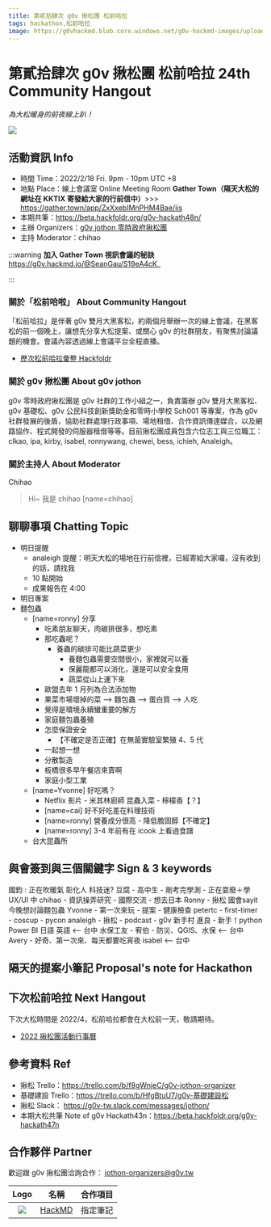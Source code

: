 ```yaml
---
title: 第貳拾肆次 g0v 揪松團 松前哈拉
tags: hackathon,松前哈拉
image: https://g0vhackmd.blob.core.windows.net/g0v-hackmd-images/upload_525733c051ba8c0ee06fd160a17561de
---
```


# 第貳拾肆次 g0v 揪松團 松前哈拉 24th Community Hangout
*為大松暖身的前夜線上趴！*

![](https://g0vhackmd.blob.core.windows.net/g0v-hackmd-images/upload_db175c9dc2047fae0b8e2c46f4134096)

## 活動資訊 Info

- 時間 Time：2022/2/18 Fri. 9pm - 10pm UTC +8
- 地點 Place：線上會議室 Online Meeting Room **Gather Town（隔天大松的網址在 KKTIX 寄發給大家的行前信中）**>>> https://gather.town/app/ZxXxebIMnPHM4Bae/iis
- 本期共筆：https://beta.hackfoldr.org/g0v-hackath48n/
- 主辦 Organizers：[g0v jothon 零時政府揪松團](https://jothon.g0v.tw/)
- 主持 Moderator：chihao

:::warning
**加入 Gather Town 視訊會議的秘訣**
https://g0v.hackmd.io/@SeanGau/S19eA4cK_

:::

### 關於「松前哈啦」 About Community Hangout
「松前哈拉」是伴著 g0v 雙月大黑客松，約兩個月舉辦一次的線上會議，在黑客松的前一個晚上，讓想先分享大松提案、或關心 g0v 的社群朋友，有聚焦討論議題的機會。會議內容透過線上會議平台全程直播。
- [歷次松前哈拉彙整 Hackfoldr](https://beta.hackfoldr.org/g0v-jothon-community-hangout/)

### 關於 g0v 揪松團 About g0v jothon
g0v 零時政府揪松團是 g0v 社群的工作小組之一，負責籌辦 g0v 雙月大黑客松、g0v 基礎松、g0v 公民科技創新獎助金和零時小學校 Sch001 等專案，作為 g0v 社群發展的後盾，協助社群處理行政事項、場地租借、合作資訊傳達媒合，以及網路協作、程式開發的伺服器租借等等。目前揪松團成員包含六位志工與三位職工：clkao, ipa, kirby, isabel, ronnywang, chewei, bess, ichieh, Analeigh。

### 關於主持人 About Moderator

Chihao
> Hi~ 我是 chihao [name=chihao]

## 聊聊事項 Chatting Topic
- 明日提醒
    - analeigh 提醒：明天大松的場地在行前信裡，已經寄給大家囉，沒有收到的話，請找我
    - 10 點開始
    - 成果報告在 4:00
- 明日專案
- 麵包蟲
    - [name=ronny] 分享
        - 吃素朋友聊天，肉碳排很多，想吃素
        - 那吃蟲呢？
            - 養蟲的碳排可能比蔬菜更少
                - 養麵包蟲需要空間很小，家裡就可以養
                - 保麗龍都可以消化，還是可以安全食用
                - 蔬菜從山上運下來
        - 歐盟去年 1 月列為合法添加物
        - 果菜市場壞掉的菜 --> 麵包蟲 --> 蛋白質 --> 人吃
        - 覺得是環境永續蠻重要的解方
        - 家庭麵包蟲養殖
        - 怎麼保證安全
            - 【不確定是否正確】在無菌實驗室繁殖 4、5 代
        - 一起想一想
        - 分散製造
        - 板橋很多早午餐店來賣啊
        - 家庭小型工業
    - [name=Yvonne] 好吃嗎？
        - Netflix 影片 - 米其林廚師 昆蟲入菜 - 檸檬香【？】
        - [name=cai] 好不好吃差在料理技術
        - [name=ronny] 營養成分很高 - 降低膽固醇【不確定】
        - [name=ronny] 3-4 年前有在 icook 上看過食譜
    - 台大昆蟲所

## 與會簽到與三個關鍵字 Sign & 3 keywords
國鈞 : 正在吹暖氣 彰化人 科技迷?
豆腐 - 高中生 - 剛考完學測 - 正在耍廢＋學 UX/UI 中
chihao - 資訊操弄研究 - 國際交流 - 想去日本
Ronny - 揪松 國會sayit 今晚想討論麵包蟲
Yvonne - 第一次來玩 - 提案 - 健康檢查
petertc - first-timer - coscup - pycon
analeigh - 揪松 - podcast - g0v 新手村
進良 - 新手！python Power BI 日語 英語 <-- 台中
水保工友 - 宥伯 - 防災、QGIS、水保 <-- 台中
Avery - 好奇、第一次來、每天都要吃宵夜
isabel <-- 台中



## 隔天的提案小筆記 Proposal's note for Hackathon


## 下次松前哈拉 Next Hangout
下次大松時間是 2022/4，松前哈拉都會在大松前一天，敬請期待。

- [2022 揪松團活動行事曆](https://g0v.hackmd.io/@jothon/jothon2022)

## 參考資料 Ref
- 揪松 Trello：https://trello.com/b/f8gWnjeC/g0v-jothon-organizer
- 基礎建設 Trello：https://trello.com/b/HfgBtuU7/g0v-基礎建設松
- 揪松 Slack： https://g0v-tw.slack.com/messages/jothon/
- 本期大松共筆 Note of g0v Hackath43n：https://beta.hackfoldr.org/g0v-hackath47n

## 合作夥伴 Partner

歡迎跟 g0v 揪松團洽詢合作： jothon-organizers@g0v.tw 

|                                                        Logo                                                        | 名稱                                                             | 合作項目 |
|:------------------------------------------------------------------------------------------------------------------:| ---------------------------------------------------------------- | -------- |
|       ![](https://g0vhackmd.blob.core.windows.net/g0v-hackmd-images/upload_64ae36f2245218b038b10a46136c11c5)       | [HackMD](https://g0v.hackmd.io/)                                 | 指定筆記 |




